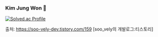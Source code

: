 ### Kim Jung Won 👋

[![Solved.ac Profile](http://mazassumnida.wtf/api/v2/generate_badge?boj=rlawnddnjs12)](https://solved.ac/rlawnddnjs12/)

출처: https://soo-vely-dev.tistory.com/159 [soo_vely의 개발로그:티스토리]
<!--
**jw0293/jw0293** is a ✨ _special_ ✨ repository because its `README.md` (this file) appears on your GitHub profile.

Here are some ideas to get you started:

- 🔭 I’m currently working on ...
- 🌱 I’m currently learning ...
- 👯 I’m looking to collaborate on ...
- 🤔 I’m looking for help with ...
- 💬 Ask me about ...
- 📫 How to reach me: ...
- 😄 Pronouns: ...
- ⚡ Fun fact: ...
-->
